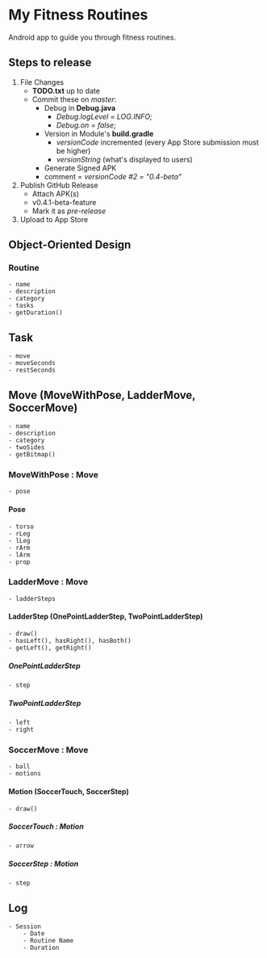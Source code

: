 # My Fitness Routines
Android app to guide you through fitness routines.

## Steps to release
1. File Changes
    - **TODO.txt** up to date
    - Commit these on *master*:
        - Debug in **Debug.java**
            - *Debug.logLevel = LOG.INFO;*
            - *Debug.on = false;*
        - Version in Module's **build.gradle**
            - *versionCode* incremented (every App Store submission must be higher)
            - *versionString* (what's displayed to users)
        - Generate Signed APK
        - comment = *versionCode #2 = "0.4-beta"*
1. Publish GitHub Release
    - Attach APK(s)
    - v0.4.1-beta-feature
    - Mark it as *pre-release*
1. Upload to App Store

## Object-Oriented Design
### Routine
    - name
    - description
    - category
    - tasks
    - getDuration()
## Task
    - move
    - moveSeconds
    - restSeconds
## Move (MoveWithPose, LadderMove, SoccerMove)
    - name
    - description
    - category
    - twoSides
    - getBitmap()
### MoveWithPose : Move
    - pose
#### Pose
    - torso
    - rLeg
    - lLeg
    - rArm
    - lArm
    - prop
### LadderMove : Move
    - ladderSteps
#### LadderStep (OnePointLadderStep, TwoPointLadderStep)
    - draw()
    - hasLeft(), hasRight(), hasBoth()
    - getLeft(), getRight()
##### OnePointLadderStep
    - step
##### TwoPointLadderStep
    - left
    - right
### SoccerMove : Move
    - ball
    - motions
#### Motion (SoccerTouch, SoccerStep)
    - draw()
##### SoccerTouch : Motion
    - arrow
##### SoccerStep : Motion
    - step
## Log
    - Session
        - Date
        - Routine Name
        - Duration
